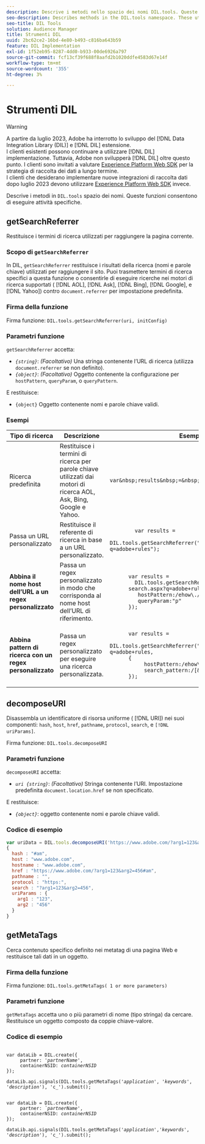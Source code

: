 ```yaml
---
description: Descrive i metodi nello spazio dei nomi DIL.tools. Queste funzioni consentono di eseguire attività specifiche.
seo-description: Describes methods in the DIL.tools namespace. These utility functions help you perform specific tasks.
seo-title: DIL Tools
solution: Audience Manager
title: Strumenti DIL
uuid: 2bc62ce2-16bd-4e80-b493-c816ba643b59
feature: DIL Implementation
exl-id: 1f52eb95-8287-4dd0-b933-00de6926a797
source-git-commit: fcf13cf39f688f8aafd2b1020ddfe4583d67e14f
workflow-type: tm+mt
source-wordcount: '355'
ht-degree: 3%

---
```


# Strumenti DIL

>[!WARNING]
>
>A partire da luglio 2023, Adobe ha interrotto lo sviluppo del [!DNL Data Integration Library (DIL)] e [!DNL DIL] estensione.
><br>
>I clienti esistenti possono continuare a utilizzare [!DNL DIL] implementazione. Tuttavia, Adobe non svilupperà [!DNL DIL] oltre questo punto. I clienti sono invitati a valutare [Experience Platform Web SDK](https://experienceleague.adobe.com/docs/experience-platform/edge/home.html?lang=en) per la strategia di raccolta dei dati a lungo termine.
><br>
>I clienti che desiderano implementare nuove integrazioni di raccolta dati dopo luglio 2023 devono utilizzare [Experience Platform Web SDK](https://experienceleague.adobe.com/docs/experience-platform/edge/home.html?lang=en) invece.

Descrive i metodi in `DIL.tools` spazio dei nomi. Queste funzioni consentono di eseguire attività specifiche.

<!-- 

c_dil_functions.xml

 -->

## getSearchReferrer

Restituisce i termini di ricerca utilizzati per raggiungere la pagina corrente.

<!-- 

r_dil_get_search_referrer.xml

 -->

### Scopo di `getSearchReferrer`

In DIL, `getSearchReferrer` restituisce i risultati della ricerca (nomi e parole chiave) utilizzati per raggiungere il sito. Puoi trasmettere termini di ricerca specifici a questa funzione o consentirle di eseguire ricerche nei motori di ricerca supportati ( [!DNL AOL], [!DNL Ask], [!DNL Bing], [!DNL Google], e [!DNL Yahoo]) contro `document.referrer` per impostazione predefinita.

### Firma della funzione

Firma funzione: `DIL.tools.getSearchReferrer(uri, initConfig)`

### Parametri funzione

`getSearchReferrer` accetta:

* *`{string}`*: *(Facoltativo)* Una stringa contenente l’URL di ricerca (utilizza `document.referrer` se non definito).
* *`{object}`*: *(Facoltativo)* Oggetto contenente la configurazione per `hostPattern`, `queryParam`, o `queryPattern`.

E restituisce:

* `{object}` Oggetto contenente nomi e parole chiave validi.

### Esempi

<table id="table_D035276601EC428295E4D619F05BB8D0"> 
 <thead> 
  <tr> 
   <th> Tipo di ricerca </th> 
   <th> Descrizione </th> 
   <th> Esempio di codice </th> 
  </tr> 
 </thead>
 <tbody> 
  <tr> 
   <td> Ricerca predefinita</td> 
   <td> Restituisce i termini di ricerca per parole chiave utilizzati dai motori di ricerca AOL, Ask, Bing, Google e Yahoo. </td> 
   <td>
      <code>var&amp;nbsp;results&amp;nbsp;=&amp;nbsp;DIL.tools.getSearchReferrer();</code> 
  </td>
  </tr> 
  <tr> 
   <td>Passa un URL personalizzato</td> 
   <td>Restituisce il referente di ricerca in base a un URL personalizzato.</td> 
   <td> 
  <code>
        var&nbsp;results&nbsp;= 
        DIL.tools.getSearchReferrer("https://www.ehow.com/search.aspx?q=adobe+rules");
  </code>
</td> 
  </tr> 
  <tr> 
   <td> <b>Abbina il nome host dell’URL a un regex personalizzato</b></td> 
   <td> Passa un regex personalizzato in modo che corrisponda al nome host dell’URL di riferimento. </td> 
   <td> 
  <code>
      var results = 
        DIL.tools.getSearchReferrer("https://www.ehow.com/
      search.aspx?q=adobe+rules",{ 
      &nbsp;&nbsp;&nbsp;hostPattern:/ehow\./, 
      &nbsp;&nbsp;&nbsp;queryParam:"p" 
      }); 
  </code>
  </td></tr> 
  <tr> 
   <td> <b>Abbina pattern di ricerca con un regex personalizzato</b> </td> 
   <td> Passa un regex personalizzato per eseguire una ricerca personalizzata. </td> 
   <td> 
    <code>
      var&nbsp;results&nbsp;= 
      DIL.tools.getSearchReferrer("https://www.ehow.com/search.aspx?q=adobe+rules,
      {
        &nbsp;&nbsp;&nbsp;hostPattern:/ehow\./, 
        &nbsp;&nbsp;&nbsp;search_pattern:/[&amp;\?]p=([^&amp;]+/ 
      });
    </code>
   </td> 
  </tr> 
 </tbody> 
</table>

## decomposeURI

Disassembla un identificatore di risorsa uniforme ( [!DNL URI]) nei suoi componenti: `hash`, `host`, `href`, `pathname`, `protocol`, `search`, e `[!DNL uriParams]`.

<!-- 

r_dil_decompose.xml

 -->

Firma funzione: `DIL.tools.decomposeURI`

### Parametri funzione

`decomposeURI` accetta:

* *`uri {string}`*: *(Facoltativo)* Stringa contenente l’URI. Impostazione predefinita `document.location.href` se non specificato.

E restituisce:

* *`{object}`*: oggetto contenente nomi e parole chiave validi.

### Codice di esempio


```javascript
var uriData = DIL.tools.decomposeURI('https://www.adobe.com/?arg1=123&arg2=456#am'); 
{ 
  hash : "#am", 
  host : "www.adobe.com", 
  hostname : "www.adobe.com", 
  href : "https://www.adobe.com/?arg1=123&arg2=456#am", 
  pathname : "", 
  protocol : "https:", 
  search : "?arg1=123&arg2=456", 
  uriParams : { 
    arg1 : "123", 
    arg2 : "456" 
  } 
}
```

## getMetaTags

Cerca contenuto specifico definito nei metatag di una pagina Web e restituisce tali dati in un oggetto.

<!-- 

r_dil_get_metatags.xml

 -->

### Firma della funzione

Firma funzione: `DIL.tools.getMetaTags( 1 or more parameters)`

### Parametri funzione

`getMetaTags` accetta uno o più parametri di nome (tipo stringa) da cercare. Restituisce un oggetto composto da coppie chiave-valore.

### Codice di esempio

<pre class="javascript"><code>
var dataLib = DIL.create({ 
     partner: '<i>partnerName'</i>, 
     containerNSID: <i>containerNSID</i> 
}); 

dataLib.api.signals(DIL.tools.getMetaTags('<i>application</i>', '<i>keywords</i>',  '<i>description</i>'), 'c_').submit();
</code></pre>

<pre><code>
var dataLib = DIL.create({ 
     partner: <i>`partnerName'</i>, 
     containerNSID: <i>containerNSID</i> 
}); 

dataLib.api.signals(DIL.tools.getMetaTags('<i>application</i>','<i>keywords</i>', '<i>description</i>'), 'c_').submit();
</code></pre>
